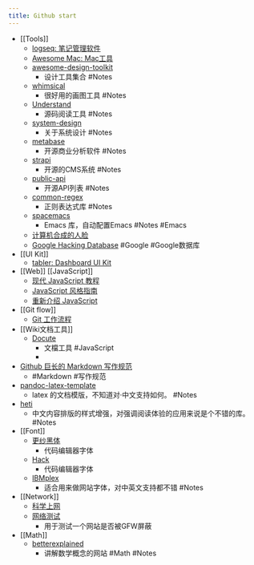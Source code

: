 ```yaml
---
title: Github start
---
```


- [[Tools]]
	- [logseq: 笔记管理软件](https://github.com/logseq/logseq.git)
	- [Awesome Mac: Mac工具](https://github.com/SuJunming/mac-awesomeTools)
	- [awesome-design-toolkit](https://github.com/gztchan/awesome-design#toolkit)
		- 设计工具集合 #Notes
	- [whimsical](https://whimsical.com/examples-D9W9sUcDdboucuZqt87jVK)
		- 很好用的画图工具 #Notes
	- [Understand](https://www.scitools.com/category/release/)
		- 源码阅读工具 #Notes
	- [system-design](https://github.com/donnemartin/system-design-primer/blob/master/README-zh-Hans.md#%E7%B3%BB%E7%BB%9F%E8%AE%BE%E8%AE%A1%E4%B8%BB%E9%A2%98%E7%9A%84%E7%B4%A2%E5%BC%95)
		- 关于系统设计 #Notes
	- [metabase](https://github.com/metabase/metabase)
		- 开源商业分析软件 #Notes
	- [strapi](https://github.com/strapi/strapi)
		- 开源的CMS系统 #Notes
	- [public-api](https://github.com/public-apis/public-apis)
		- 开源API列表 #Notes
	- [common-regex](https://github.com/cdoco/common-regex)
		- 正则表达式库 #Notes
	- [spacemacs](https://github.com/syl20bnr/spacemacs)
		- Emacs 库，自动配置Emacs  #Notes  #Emacs
	- [计算机合成的人脸](https://thispersondoesnotexist.com/)
	- [Google Hacking Database](https://www.exploit-db.com/google-hacking-database) #Google #Google数据库
- [[UI Kit]]
	- [tabler: Dashboard UI Kit](https://github.com/tabler/tabler)
- [[Web]]  [[JavaScript]]
	- [现代 JavaScript 教程](https://zh.javascript.info/)
	- [JavaScript 风格指南](https://github.com/alivebao/clean-code-js)
	- [重新介绍 JavaScript](https://developer.mozilla.org/zh-CN/docs/Web/JavaScript/A_re-introduction_to_JavaScript)
- [[Git flow]]
	- [Git 工作流程](https://www.ruanyifeng.com/blog/2015/12/git-workflow.html)
- [[Wiki文档工具]]
	- [Docute](https://docute.org/zh/)
		- 文檔工具 #JavaScript
		-
- [Github 巨长的 Markdown 写作规范](https://github.github.com/gfm/#introduction)
	- #Markdown #写作规范
- [pandoc-latex-template](https://github.com/Wandmalfarbe/pandoc-latex-template)
	- latex 的文档模版，不知道对·中文支持如何。 #Notes
- [heti](https://github.com/sivan/heti)
	- 中文内容排版的样式增强，对强调阅读体验的应用来说是个不错的库。 #Notes
- [[Font]]
	- [更纱黑体](https://github.com/be5invis/Sarasa-Gothic)
		- 代码编辑器字体
	- [Hack](https://github.com/source-foundry/Hack)
		- 代码编辑器字体
	- [IBMplex](https://github.com/IBM/plex)
		- 适合用来做网站字体，对中英文支持都不错 #Notes
- [[Network]]
	- [科学上网](https://github.com/haoel/haoel.github.io)
	- [网络测试](https://www.comparitech.com/privacy-security-tools/blockedinchina/)
		- 用于测试一个网站是否被GFW屏蔽
- [[Math]]
	- [betterexplained](https://betterexplained.com/)
		- 讲解数学概念的网站 #Math #Notes